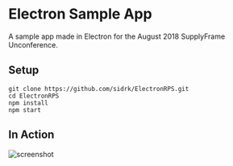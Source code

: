 # Electron Sample App
A sample app made in Electron for the August 2018 SupplyFrame Unconference.

## Setup

```
git clone https://github.com/sidrk/ElectronRPS.git
cd ElectronRPS
npm install
npm start
```

## In Action
![screenshot](https://user-images.githubusercontent.com/18223888/44045701-3134ef7a-9ede-11e8-8c67-c7787754dfd3.png)
